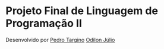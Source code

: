 # Projeto Final de Linguagem de Programação II
Desenvolvido  por   [Pedro Targino](https://github.com/ptfarias)
                    [Odilon Júlio](https://github.com/OdilonJulio)    
